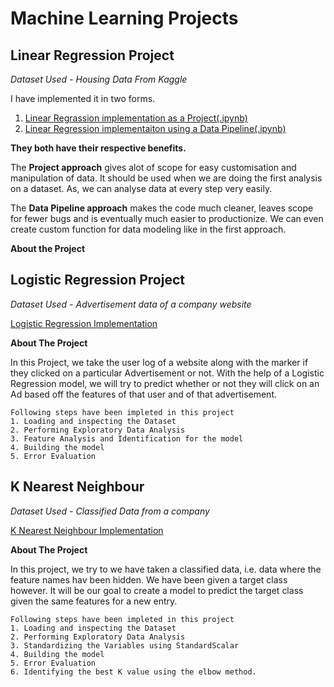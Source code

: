 # Machine Learning Projects
## Linear Regression Project
*Dataset Used - Housing Data From Kaggle*

I have implemented it in two forms.
1. [Linear Regrassion implementation as a Project(.ipynb)](Linear%20Regression%20-%20Housing%20Prices.ipynb)
2. [Linear Regression implementaiton using a Data Pipeline(.ipynb)](Linear%20Regression%20-%20Data%20Pipeline%20Implementation%20-%20Housing%20Data%20Project%20.ipynb)

**They both have their respective benefits.**

The **Project approach** gives alot of scope for easy customisation and manipulation of data. It should be used when we are doing the first analysis on a dataset. As, we can analyse data at every step very easily.

The **Data Pipeline approach** makes the code much cleaner, leaves scope for fewer bugs and is eventually much easier to productionize. We can even create custom function for data modeling like in the first approach. 

**About the Project**

## Logistic Regression Project
*Dataset Used - Advertisement data of a company website*

[Logistic Regression Implementation](Logistic%20Regression%20Project.ipynb)

**About The Project**

In this Project, we take the user log of a website along with the marker if they clicked on a particular Advertisement or not. With the help of a Logistic Regression model, we will try to predict whether or not they will click on an Ad based off the features of that user and of that advertisement. 
```
Following steps have been impleted in this project
1. Loading and inspecting the Dataset
2. Performing Exploratory Data Analysis
3. Feature Analysis and Identification for the model
4. Building the model
5. Error Evaluation
```
## K Nearest Neighbour
*Dataset Used - Classified Data from a company*

[K Nearest Neighbour Implementation](K%20Nearest%20Neighbors%20Project.ipynb)

**About The Project**

In this project, we try to we have taken a classified data, i.e. data where the feature names hav been hidden. We have been given a target class however. It will be our goal to create a model to predict the target class given the same features for a new entry.

```
Following steps have been impleted in this project
1. Loading and inspecting the Dataset
2. Performing Exploratory Data Analysis
3. Standardizing the Variables using StandardScalar
4. Building the model
5. Error Evaluation
6. Identifying the best K value using the elbow method.
```
